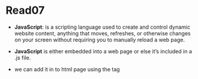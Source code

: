 # Read07


- **JavaScript**: is a scripting language used to create and control dynamic website content,  anything that moves, refreshes, or otherwise changes on your screen without requiring you to manually reload a web page.

- **JavaScript** is either embedded into a web page or else it’s included in a .js file. 

- we can add it in to html page using the tag <script>

     < script type="text/javascript">
      JavaScript code goes here
      < /script>
